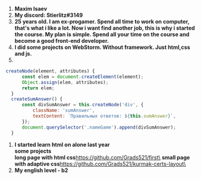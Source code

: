 1. **Maxim Isaev**
1. **My discord: Stierlitz#3149** 
1. **25 years old. I am ex-progamer. Spend all time to work on computer, that's what i like a lot. Now i want find another job, this is why i started the course. My plan is simple. Spend all your time on the course and become a good front-end developer.**
1. **I did some projects on WebStorm. Without framework. Just html,css and js.**
1. 
```javascript
createNode(element, attributes) {
      const elem = document.createElement(element);
      Object.assign(elem, attributes);
      return elem;
  }
  createSumAnswer() {
      const divSumAnswer = this.createNode('div', {
          className: 'sumAnswer',
          textContent: `Правильных ответов: ${this.sumAnswer}`,
      });
      document.querySelector('.nameGame').append(divSumAnswer);
  }
```
1. **I started learn html on alone last year**\
**some projects**\
**long page with html css**https://github.com/Grads521/first\ 
**small page with adaptive css**https://github.com/Grads521/kurmak-certs-layout\     
1. **My english level - b2**